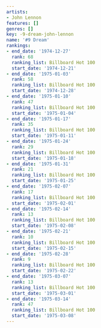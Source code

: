 ```yaml
---
artists:
- John Lennon
features: []
genres: []
key: -9-dream-john-lennon
name: '#9 Dream'
rankings:
- end_date: '1974-12-27'
  rank: 68
  ranking_list: Billboard Hot 100
  start_date: '1974-12-21'
- end_date: '1975-01-03'
  rank: 58
  ranking_list: Billboard Hot 100
  start_date: '1974-12-28'
- end_date: '1975-01-10'
  rank: 47
  ranking_list: Billboard Hot 100
  start_date: '1975-01-04'
- end_date: '1975-01-17'
  rank: 35
  ranking_list: Billboard Hot 100
  start_date: '1975-01-11'
- end_date: '1975-01-24'
  rank: 29
  ranking_list: Billboard Hot 100
  start_date: '1975-01-18'
- end_date: '1975-01-31'
  rank: 21
  ranking_list: Billboard Hot 100
  start_date: '1975-01-25'
- end_date: '1975-02-07'
  rank: 17
  ranking_list: Billboard Hot 100
  start_date: '1975-02-01'
- end_date: '1975-02-14'
  rank: 13
  ranking_list: Billboard Hot 100
  start_date: '1975-02-08'
- end_date: '1975-02-21'
  rank: 10
  ranking_list: Billboard Hot 100
  start_date: '1975-02-15'
- end_date: '1975-02-28'
  rank: 9
  ranking_list: Billboard Hot 100
  start_date: '1975-02-22'
- end_date: '1975-03-07'
  rank: 13
  ranking_list: Billboard Hot 100
  start_date: '1975-03-01'
- end_date: '1975-03-14'
  rank: 47
  ranking_list: Billboard Hot 100
  start_date: '1975-03-08'
---
```


